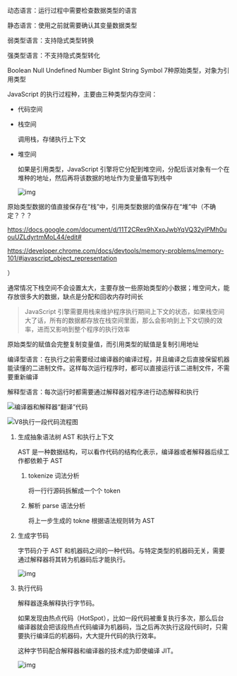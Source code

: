 动态语言：运行过程中需要检查数据类型的语言

静态语言：使用之前就需要确认其变量数据类型

弱类型语言：支持隐式类型转换

强类型语言：不支持隐式类型转化

Boolean Null Undefined Number BigInt String Symbol 7种原始类型，对象为引用类型

JavaScript 的执行过程种，主要由三种类型内存空间：

- 代码空间

- 栈空间

  调用栈，存储执行上下文

- 堆空间

  如果是引用类型，JavaScript 引擎将它分配到堆空间，分配后该对象有一个在堆种的地址，然后再将该数据的地址作为变量值写到栈中

  ![img](https://static001.geekbang.org/resource/image/22/bc/22100df5c75fb51037d7a929777c57bc.png?wh=1142*551)

原始类型数据的值直接保存在“栈”中，引用类型数据的值保存在“堆”中（不确定？？？

https://docs.google.com/document/d/11T2CRex9hXxoJwbYqVQ32yIPMh0uouUZLdyrtmMoL44/edit#

https://developer.chrome.com/docs/devtools/memory-problems/memory-101/#javascript_object_representation

）

通常情况下栈空间不会设置太大，主要存放一些原始类型的小数据；堆空间大，能存放很多大的数据，缺点是分配和回收内存时间长

> JavaScript 引擎需要用栈来维护程序执行期间上下文的状态，如果栈空间大了话，所有的数据都存放在栈空间里面，那么会影响到上下文切换的效率，进而又影响到整个程序的执行效率

原始类型的赋值会完整复制变量值，而引用类型的赋值是复制引用地址



编译型语言：在执行之前需要经过编译器的编译过程，并且编译之后直接保留机器能读懂的二进制文件。这样每次运行程序时，都可以直接运行该二进制文件，不需要重新编译

解释型语言：每次运行时都需要通过解释器对程序进行动态解释和执行

![编译器和解释器“翻译”代码](https://static001.geekbang.org/resource/image/4e/81/4e196603ecb78188e99e963e251b9781.png?wh=1142*510)

![V8执行一段代码流程图](https://static001.geekbang.org/resource/image/1a/ae/1af282bdc4036096c03074da53eb84ae.png?wh=1142*522)

1. 生成抽象语法树 AST 和执行上下文

   AST 是一种数据结构，可以看作代码的结构化表示，编译器或者解释器后续工作都依赖于 AST

   1. tokenize 词法分析

      将一行行源码拆解成一个个 token

   2. 解析 parse 语法分析

      将上一步生成的 tokne 根据语法规则转为 AST

2. 生成字节码

   字节码介于 AST 和机器码之间的一种代码。与特定类型的机器码无关，需要通过解释器将其转为机器码后才能执行。

   ![img](https://static001.geekbang.org/resource/image/87/ff/87d1ab147d1dc4b78488e2443d58a3ff.png?wh=1142*314)

3. 执行代码

   解释器逐条解释执行字节码。

   如果发现由热点代码（HotSpot），比如一段代码被重复执行多次，那么后台编译器就会把该段热点代码编译为机器码，当之后再次执行这段代码时，只需要执行编译后的机器码，大大提升代码的执行效率。

   这种字节码配合解释器和编译器的技术成为即使编译 JIT。

   ![img](https://static001.geekbang.org/resource/image/66/8a/662413313149f66fe0880113cb6ab98a.png?wh=766*912)